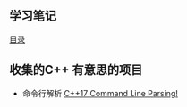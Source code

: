 ## 学习笔记

[目录](./index.md)



## 收集的C++ 有意思的项目

 - 命令行解析  [C++17 Command Line Parsing!](http://schneegans.github.io/tutorials/2019/08/06/commandline)
